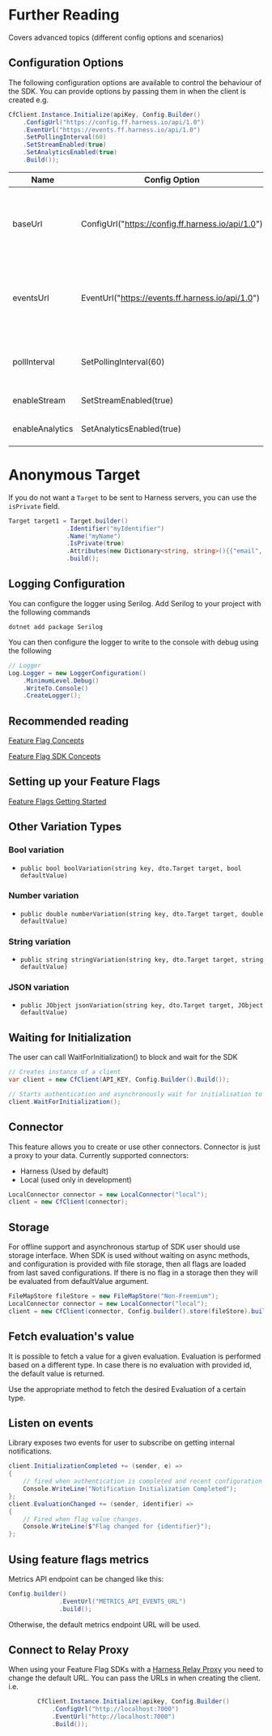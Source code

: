 # Further Reading

Covers advanced topics (different config options and scenarios)

## Configuration Options
The following configuration options are available to control the behaviour of the SDK.
You can provide options by passing them in when the client is created e.g.

```c#
CfClient.Instance.Initialize(apiKey, Config.Builder()
    .ConfigUrl("https://config.ff.harness.io/api/1.0")
    .EventUrl("https://events.ff.harness.io/api/1.0")
    .SetPollingInterval(60)
    .SetStreamEnabled(true)
    .SetAnalyticsEnabled(true)
    .Build());
```

| Name            | Config Option                                     | Description                                                                                                                                      | default                              |
|-----------------|---------------------------------------------------|--------------------------------------------------------------------------------------------------------------------------------------------------|--------------------------------------|
| baseUrl         | ConfigUrl("https://config.ff.harness.io/api/1.0") | the URL used to fetch feature flag evaluations. You should change this when using the Feature Flag proxy to http://localhost:7000                | https://config.ff.harness.io/api/1.0 |
| eventsUrl       | EventUrl("https://events.ff.harness.io/api/1.0")  | the URL used to post metrics data to the feature flag service. You should change this when using the Feature Flag proxy to http://localhost:7000 | https://events.ff.harness.io/api/1.0 |
| pollInterval    | SetPollingInterval(60)                            | when running in stream mode, the interval in seconds that we poll for changes.                                                                   | 60                                   |
| enableStream    | SetStreamEnabled(true)                            | Enable streaming mode.                                                                                                                           | true                                 |
| enableAnalytics | SetAnalyticsEnabled(true)                         | Enable analytics.  Metrics data is posted every 60s                                                                                              | true                                 |

# Anonymous Target

If you do not want a `Target` to be sent to Harness servers, you can use the `isPrivate` field.

```csharp
Target target1 = Target.builder()
                .Identifier("myIdentifier")
                .Name("myName")
                .IsPrivate(true)
                .Attributes(new Dictionary<string, string>(){{"email", "demo@harness.io"}})
                .build();
```            


## Logging Configuration
You can configure the logger using Serilog.
Add Serilog to your project with the following commands

```shell
dotnet add package Serilog
```

You can then configure the logger to write to the console with debug using the following
```c#
// Logger
Log.Logger = new LoggerConfiguration()
    .MinimumLevel.Debug()
    .WriteTo.Console()
    .CreateLogger();
```

## Recommended reading

[Feature Flag Concepts](https://ngdocs.harness.io/article/7n9433hkc0-cf-feature-flag-overview)

[Feature Flag SDK Concepts](https://ngdocs.harness.io/article/rvqprvbq8f-client-side-and-server-side-sdks)

## Setting up your Feature Flags

[Feature Flags Getting Started](https://ngdocs.harness.io/article/0a2u2ppp8s-getting-started-with-feature-flags)

## Other Variation Types

### Bool variation

* `public bool boolVariation(string key, dto.Target target, bool defaultValue)`

### Number variation

* `public double numberVariation(string key, dto.Target target, double defaultValue)`

### String variation

* `public string stringVariation(string key, dto.Target target, string defaultValue)`

### JSON variation

* `public JObject jsonVariation(string key, dto.Target target, JObject defaultValue)`


## Waiting for Initialization

The user can call WaitForInitialization() to block and wait for the SDK
```c#
// Creates instance of a client
var client = new CfClient(API_KEY, Config.Builder().Build());

// Starts authentication and asynchronously wait for initialisation to complete
client.WaitForInitialization();
```

## Connector

This feature allows you to create or use other connectors.
Connector is just a proxy to your data. Currently supported connectors:
* Harness (Used by default)
* Local (used only in development)

```c#
LocalConnector connector = new LocalConnector("local");
client = new CfClient(connector);
```

## Storage

For offline support and asynchronous startup of SDK user should use storage interface.
When SDK is used without waiting on async methods, and configuration is provided with file storage, then all flags are loaded from last saved configurations.
If there is no flag in a storage then they will be evaluated from defaultValue argument.

```c#
FileMapStore fileStore = new FileMapStore("Non-Freemium");
LocalConnector connector = new LocalConnector("local");
client = new CfClient(connector, Config.builder().store(fileStore).build());
```

## Fetch evaluation's value

It is possible to fetch a value for a given evaluation. Evaluation is performed based on a different type. In case there
is no evaluation with provided id, the default value is returned.

Use the appropriate method to fetch the desired Evaluation of a certain type.

## Listen on events

Library exposes two events for user to subscribe on getting internal notifications.

```c#
client.InitializationCompleted += (sender, e) =>
{
    // fired when authentication is completed and recent configuration is fetched from server
    Console.WriteLine("Notification Initialization Completed");
};
client.EvaluationChanged += (sender, identifier) =>
{
    // Fired when flag value changes.
    Console.WriteLine($"Flag changed for {identifier}");
};
```

## Using feature flags metrics

Metrics API endpoint can be changed like this:

```c#
Config.builder()
              .EventUrl("METRICS_API_EVENTS_URL")
              .build();
```

Otherwise, the default metrics endpoint URL will be used.

## Connect to Relay Proxy
 When using your Feature Flag SDKs with a [Harness Relay Proxy](https://ngdocs.harness.io/article/q0kvq8nd2o-relay-proxy) you need to change the default URL.
You can pass the URLs in when creating the client. i.e.

```c#
        CfClient.Instance.Initialize(apikey, Config.Builder()
            .ConfigUrl("http://localhost:7000")
            .EventUrl("http://localhost:7000")
            .Build());
```
